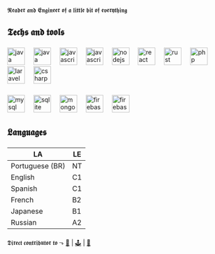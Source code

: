 𝕽𝖊𝖆𝖉𝖊𝖗 𝖆𝖓𝖉 𝕰𝖓𝖌𝖎𝖓𝖊𝖊𝖗 𝖔𝖋 𝖆 𝖑𝖎𝖙𝖙𝖑𝖊 𝖇𝖎𝖙 𝖔𝖋 𝖊𝖛𝖊𝖗𝖞𝖙𝖍𝖎𝖓𝖌

<h2 align="left">𝕿𝖊𝖈𝖍𝖘 𝖆𝖓𝖉 𝖙𝖔𝖔𝖑𝖘</h2>

###

<div align="left">
  <img src="https://cdn.jsdelivr.net/gh/devicons/devicon/icons/java/java-original.svg" height="40" alt="java logo"  />
   <img width="12" />
     <img src="https://cdn.jsdelivr.net/gh/devicons/devicon/icons/spring/spring-original.svg" height="40" alt="java logo"  />
   <img width="12" />
  <img src="https://cdn.jsdelivr.net/gh/devicons/devicon/icons/javascript/javascript-original.svg" height="40" alt="javascript logo"  />
  <img width="12" />
<img src="https://cdn.jsdelivr.net/gh/devicons/devicon/icons/typescript/typescript-original.svg" height="40" alt="javascript logo"  />
  <img width="12" />
  <img src="https://cdn.simpleicons.org/nodedotjs/339933" height="40" alt="nodejs logo"  />
  <img width="12" />
  <img src="https://cdn.jsdelivr.net/gh/devicons/devicon/icons/react/react-original.svg" height="40" alt="react logo"  />
  <img width="12" />
  <img src="https://skillicons.dev/icons?i=rust" height="40" alt="rust logo"  />
  <img width="12" />
  <img src="https://cdn.simpleicons.org/php/777BB4" height="40" alt="php logo"  />
  <img width="12" />
  <img src="https://cdn.simpleicons.org/laravel/FF2D20" height="40" alt="laravel logo"  />
  <img width="12" />
  <img src="https://cdn.jsdelivr.net/gh/devicons/devicon/icons/csharp/csharp-original.svg" height="40" alt="csharp logo"  />
</div>

###

<div align="left">
  <img src="https://cdn.jsdelivr.net/gh/devicons/devicon/icons/mysql/mysql-original.svg" height="40" alt="mysql logo"  />
  <img width="12" />
  <img src="https://cdn.jsdelivr.net/gh/devicons/devicon/icons/sqlite/sqlite-original.svg" height="40" alt="sqlite logo"  />
  <img width="12" />
  <img src="https://cdn.jsdelivr.net/gh/devicons/devicon/icons/postgresql/postgresql-original.svg" height="40" alt="mongodb logo"  />
  <img width="12" />
  <img src="https://cdn.jsdelivr.net/gh/devicons/devicon/icons/firebase/firebase-plain.svg" height="40" alt="firebase logo"  />
   <img width="12" />
  <img src="https://cdn.jsdelivr.net/gh/devicons/devicon/icons/supabase/supabase-original.svg" height="40" alt="firebase logo"  />
</div>

###

<h2 align="left">𝕷𝖆𝖓𝖌𝖚𝖆𝖌𝖊𝖘</h2>

###
| LA | LE|
|----------|-------|
| Portuguese (BR) | NT |
| English | C1 |
| Spanish | C1 |
| French | B2 |
| Japanese | B1 |
| Russian | A2 |

###

𝕯𝖎𝖗𝖊𝖈𝖙 𝖈𝖔𝖓𝖙𝖗𝖎𝖇𝖚𝖙𝖔𝖗 𝖙𝖔 ⬎
[🥑](https://github.com/AbacatePay) | [🕹️](https://github.com/csj-bot) | [🐔](https://github.com/TulipBrowser)




